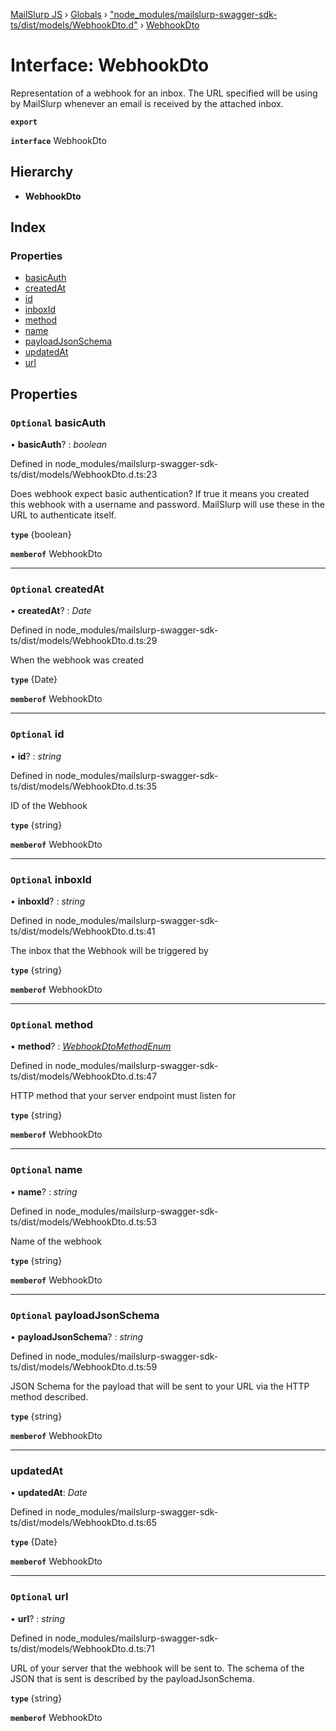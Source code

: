 [MailSlurp JS](../README.md) › [Globals](../globals.md) › ["node_modules/mailslurp-swagger-sdk-ts/dist/models/WebhookDto.d"](../modules/_node_modules_mailslurp_swagger_sdk_ts_dist_models_webhookdto_d_.md) › [WebhookDto](_node_modules_mailslurp_swagger_sdk_ts_dist_models_webhookdto_d_.webhookdto.md)

# Interface: WebhookDto

Representation of a webhook for an inbox. The URL specified will be using by MailSlurp whenever an email is received by the attached inbox.

**`export`** 

**`interface`** WebhookDto

## Hierarchy

* **WebhookDto**

## Index

### Properties

* [basicAuth](_node_modules_mailslurp_swagger_sdk_ts_dist_models_webhookdto_d_.webhookdto.md#optional-basicauth)
* [createdAt](_node_modules_mailslurp_swagger_sdk_ts_dist_models_webhookdto_d_.webhookdto.md#optional-createdat)
* [id](_node_modules_mailslurp_swagger_sdk_ts_dist_models_webhookdto_d_.webhookdto.md#optional-id)
* [inboxId](_node_modules_mailslurp_swagger_sdk_ts_dist_models_webhookdto_d_.webhookdto.md#optional-inboxid)
* [method](_node_modules_mailslurp_swagger_sdk_ts_dist_models_webhookdto_d_.webhookdto.md#optional-method)
* [name](_node_modules_mailslurp_swagger_sdk_ts_dist_models_webhookdto_d_.webhookdto.md#optional-name)
* [payloadJsonSchema](_node_modules_mailslurp_swagger_sdk_ts_dist_models_webhookdto_d_.webhookdto.md#optional-payloadjsonschema)
* [updatedAt](_node_modules_mailslurp_swagger_sdk_ts_dist_models_webhookdto_d_.webhookdto.md#updatedat)
* [url](_node_modules_mailslurp_swagger_sdk_ts_dist_models_webhookdto_d_.webhookdto.md#optional-url)

## Properties

### `Optional` basicAuth

• **basicAuth**? : *boolean*

Defined in node_modules/mailslurp-swagger-sdk-ts/dist/models/WebhookDto.d.ts:23

Does webhook expect basic authentication? If true it means you created this webhook with a username and password. MailSlurp will use these in the URL to authenticate itself.

**`type`** {boolean}

**`memberof`** WebhookDto

___

### `Optional` createdAt

• **createdAt**? : *Date*

Defined in node_modules/mailslurp-swagger-sdk-ts/dist/models/WebhookDto.d.ts:29

When the webhook was created

**`type`** {Date}

**`memberof`** WebhookDto

___

### `Optional` id

• **id**? : *string*

Defined in node_modules/mailslurp-swagger-sdk-ts/dist/models/WebhookDto.d.ts:35

ID of the Webhook

**`type`** {string}

**`memberof`** WebhookDto

___

### `Optional` inboxId

• **inboxId**? : *string*

Defined in node_modules/mailslurp-swagger-sdk-ts/dist/models/WebhookDto.d.ts:41

The inbox that the Webhook will be triggered by

**`type`** {string}

**`memberof`** WebhookDto

___

### `Optional` method

• **method**? : *[WebhookDtoMethodEnum](../enums/_node_modules_mailslurp_swagger_sdk_ts_dist_models_webhookdto_d_.webhookdtomethodenum.md)*

Defined in node_modules/mailslurp-swagger-sdk-ts/dist/models/WebhookDto.d.ts:47

HTTP method that your server endpoint must listen for

**`type`** {string}

**`memberof`** WebhookDto

___

### `Optional` name

• **name**? : *string*

Defined in node_modules/mailslurp-swagger-sdk-ts/dist/models/WebhookDto.d.ts:53

Name of the webhook

**`type`** {string}

**`memberof`** WebhookDto

___

### `Optional` payloadJsonSchema

• **payloadJsonSchema**? : *string*

Defined in node_modules/mailslurp-swagger-sdk-ts/dist/models/WebhookDto.d.ts:59

JSON Schema for the payload that will be sent to your URL via the HTTP method described.

**`type`** {string}

**`memberof`** WebhookDto

___

###  updatedAt

• **updatedAt**: *Date*

Defined in node_modules/mailslurp-swagger-sdk-ts/dist/models/WebhookDto.d.ts:65

**`type`** {Date}

**`memberof`** WebhookDto

___

### `Optional` url

• **url**? : *string*

Defined in node_modules/mailslurp-swagger-sdk-ts/dist/models/WebhookDto.d.ts:71

URL of your server that the webhook will be sent to. The schema of the JSON that is sent is described by the payloadJsonSchema.

**`type`** {string}

**`memberof`** WebhookDto
